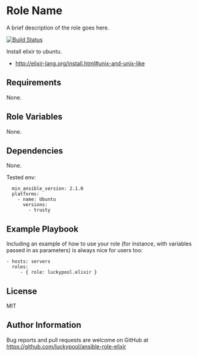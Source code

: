Role Name
=========

A brief description of the role goes here.

[![Build Status](https://travis-ci.org/luckypool/ansible-role-zsh.svg?branch=master)](https://travis-ci.org/luckypool/ansible-role-zsh)

Install elixir to ubuntu.

- http://elixir-lang.org/install.html#unix-and-unix-like

Requirements
------------

None.

Role Variables
--------------

None.

Dependencies
------------

None.

Tested env:

```
  min_ansible_version: 2.1.0
  platforms:
    - name: Ubuntu
      versions:
        - trusty
```

Example Playbook
----------------

Including an example of how to use your role (for instance, with variables passed in as parameters) is always nice for users too:

    - hosts: servers
      roles:
         - { role: luckypool.elixir }

License
-------

MIT

Author Information
------------------

Bug reports and pull requests are welcome on GitHub at https://github.com/luckypool/ansible-role-elixir
